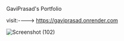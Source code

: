 GaviPrasad's Portfolio

visit:----> https://gaviprasad.onrender.com

![Screenshot (102)](https://github.com/GAVIPRASAD/portfolio/assets/112298797/a57b740a-6640-4531-996a-71496c11ea55)
